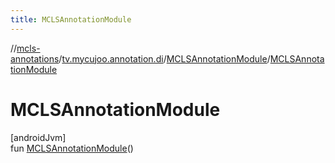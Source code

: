 ```yaml
---
title: MCLSAnnotationModule
---
```

//[mcls-annotations](../../../index.html)/[tv.mycujoo.annotation.di](../index.html)/[MCLSAnnotationModule](index.html)/[MCLSAnnotationModule](-m-c-l-s-annotation-module.html)



# MCLSAnnotationModule



[androidJvm]\
fun [MCLSAnnotationModule](-m-c-l-s-annotation-module.html)()





